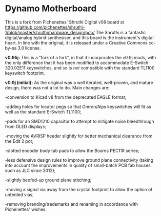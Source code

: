 # Dynamo Motherboard

This is a fork from Pichenettes' Shruthi Digital v08 board at https://github.com/pichenettes/shruthi-1/blob/master/shruthi/hardware_design/pcb/ The Shruthi is a fantastic digital/analog hybrid synthesiser, and this board is the instrument's digital heart. In line with the original, it is released under a Creative Commons cc-by-sa 3.0 license. 


<b>v0.95j:</b> This is a "fork of a fork", in that it incorporates the v0.9j mods, with the only difference that it has been modified to accommodate E-Switch 320.02E11 keyswitches, and so is *not* compatible with the standard TL1100 keyswitch footprint.


<b>v0.9j (initial):</b> As the original was a well iterated, well-proven, and mature design, there was not a lot to do. Main changes are: 

-conversion to Kicad v8 from the deprecated EAGLE format;

-adding holes for locator pegs so that Omron/Alps keyswitches will fit as well as the standard E-Switch TL1100;

-pads for an SMD1210 capacitor to attempt to mitigate noise bleedthrough from OLED displays; 

-moving the AVRISP header slightly for better mechanical clearance from the Edit 2 pot; 

-slotted encoder body tab pads to allow the Bourns PEC11R series;

-less defensive design rules to improve ground plane connectivity (taking into account the improvements in quality of small-batch PCB fab houses such as JLC since 2012);

-slightly beefed-up ground plane stitching;

-moving a signal via away from the crystal footprint to allow the option of untented vias;

-removing branding/trademarks and renaming in accordance with Pichenettes' wishes.
